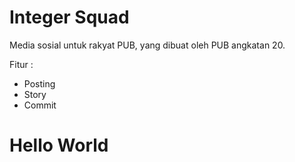 # Integer Squad

Media sosial untuk rakyat PUB, yang dibuat oleh PUB angkatan 20.

Fitur : 
- Posting
- Story
- Commit

# Hello World